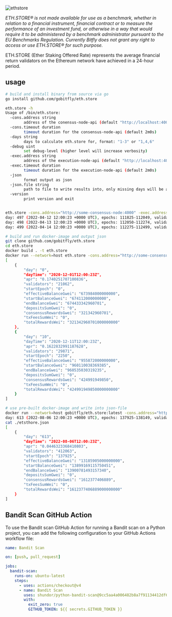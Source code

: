 ![ethstore](https://user-images.githubusercontent.com/26490734/235898840-ffba747a-69ac-4750-8517-c0b3ffcb8459.png)

*ETH.STORE® is not made available for use as a benchmark, whether in relation to a financial instrument, financial contract or to measure the performance of an investment fund, or otherwise in a way that would require it to be administered by a benchmark administrator pursuant to the EU Benchmarks Regulation. Currently Bitfly does not grant any right to access or use ETH.STORE® for such purpose.*


ETH.STORE (Ether Staking Offered Rate) represents the average financial return validators on the Ethereum network have achieved in a 24-hour period.

## usage

```bash
# build and install binary from source via go
go install github.com/gobitfly/eth.store

eth.store -h
Usage of /bin/eth.store:
  -cons.address string
    	address of the conensus-node-api (default "http://localhost:4000")
  -cons.timeout duration
    	timeout duration for the consensus-node-api (default 2m0s)
  -days string
    	days to calculate eth.store for, format: "1-3" or "1,4,6"
  -debug uint
    	set debug-level (higher level will increase verbosity)
  -exec.address string
    	address of the execution-node-api (default "http://localhost:4000")
  -exec.timeout duration
    	timeout duration for the execution-node-api (default 2m0s)
  -json
    	format output as json
  -json.file string
    	path to file to write results into, only missing days will be added
  -version
    	print version and exit


eth.store -cons.address="http://some-consensus-node:4000" -exec.address="http://some-execution-node:8545" -days="497-499"
day: 497 (2022-04-12 12:00:23 +0000 UTC), epochs: 111825-112049, validators: 341373, apr: 0.049083890, effectiveBalanceSumGwei: 10923834000000000, totalRewardsSumWei: 1468997980817000000000, consensusRewardsGwei: 1468997980817 (100%), txFeesSumWei: 0
day: 498 (2022-04-13 12:00:23 +0000 UTC), epochs: 112050-112274, validators: 342498, apr: 0.049011013, effectiveBalanceSumGwei: 10959834000000000, totalRewardsSumWei: 1471650879693000000000, consensusRewardsGwei: 1471650879693 (100%), txFeesSumWei: 0
day: 499 (2022-04-14 12:00:23 +0000 UTC), epochs: 112275-112499, validators: 343623, apr: 0.048898885, effectiveBalanceSumGwei: 10995834000000000, totalRewardsSumWei: 1473106903824000000000, consensusRewardsGwei: 1473106903824 (100%), txFeesSumWei: 0

# build and run docker-image and output json
git clone github.com/gobitfly/eth.store
cd eth.store
docker build . -t eth.store
docker run --network=host eth.store -cons.address="http://some-consensus-node:4000" -exec.address="http://some-execution-node:8545" -days="0,10" -json
[
	{
		"day": "0",
		"dayTime": "2020-12-01T12:00:23Z",
		"apr": "0.1740251707100836",
		"validators": "21062",
		"startEpoch": "0",
		"effectiveBalanceGwei": "673984000000000",
		"startBalanceGwei": "674112000000000",
		"endBalanceGwei": "674433342960701",
		"depositsSumGwei": "0",
		"consensusRewardsGwei": "321342960701",
		"txFeesSumWei": "0",
		"totalRewardsWei": "321342960701000000000"
	},
	{
		"day": "10",
		"dayTime": "2020-12-11T12:00:23Z",
		"apr": "0.1622832991187628",
		"validators": "29871",
		"startEpoch": "2250",
		"effectiveBalanceGwei": "955872000000000",
		"startBalanceGwei": "960110038369385",
		"endBalanceGwei": "960535030319235",
		"depositsSumGwei": "0",
		"consensusRewardsGwei": "424991949850",
		"txFeesSumWei": "0",
		"totalRewardsWei": "424991949850000000000"
	}
]

# use pre-built docker-image and write into json-file
docker run --network=host gobitfly/eth.store:latest -cons.address="http://some-consensus-node:4000" -exec.address="http://some-execution-node:8545" -days="613" -json.file="./ethstore.json"
day: 613 (2022-08-06 12:00:23 +0000 UTC), epochs: 137925-138149, validators: 412063, apr: 0.044632337, effectiveBalanceSumGwei: 13185905000000000, totalRewardsSumWei: 1612377406889000000000, consensusRewardsGwei: 1612377406889 (100%), txFeesSumWei: 0
cat ./etsthore.json
[
	{
		"day": "613",
		"dayTime": "2022-08-06T12:00:23Z",
		"apr": "0.0446323368410803",
		"validators": "412063",
		"startEpoch": "137925",
		"effectiveBalanceGwei": "13185905000000000",
		"startBalanceGwei": "13899169115750451",
		"endBalanceGwei": "13900781493157340",
		"depositsSumGwei": "0",
		"consensusRewardsGwei": "1612377406889",
		"txFeesSumWei": "0",
		"totalRewardsWei": "1612377406889000000000"
	}
]
```

## Bandit Scan GitHub Action

To use the Bandit scan GitHub Action for running a Bandit scan on a Python project, you can add the following configuration to your GitHub Actions workflow file:

```yaml
name: Bandit Scan

on: [push, pull_request]

jobs:
  bandit-scan:
    runs-on: ubuntu-latest
    steps:
      - uses: actions/checkout@v4
      - name: Bandit Scan
        uses: shundor/python-bandit-scan@9cc5aa4a006482b8a7f91134412df6772dbda22c
        with:
          exit_zero: true
          GITHUB_TOKEN: ${{ secrets.GITHUB_TOKEN }}
```
